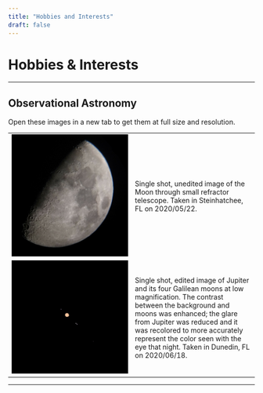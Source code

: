 ```yaml
---
title: "Hobbies and Interests"
draft: false
---
```


# Hobbies & Interests

---

## Observational Astronomy

Open these images in a new tab to get them at full size and resolution.

<table style="width:100%">
  <tr>
    <td width="50%"><img src="/assets/topics/hobbies_and_interests/Moon.png" width="100%"></td>
    <td>
      <p>
        Single shot, unedited image of the Moon through small refractor telescope. Taken in Steinhatchee, FL on 2020/05/22.
      </p>
    </td>
  </tr>
  <tr>
    <td width="50%"><img src="/assets/topics/hobbies_and_interests/JupiterAndGalileanMoons.png" width="100%"></td>
    <td>
      <p>
        Single shot, edited image of Jupiter and its four Galilean moons at low magnification. The contrast between the background and moons was enhanced; the glare from Jupiter was reduced and it was recolored to more accurately represent the color seen with the eye that night. Taken in Dunedin, FL on 2020/06/18.
      </p>
    </td>
</table>

---
